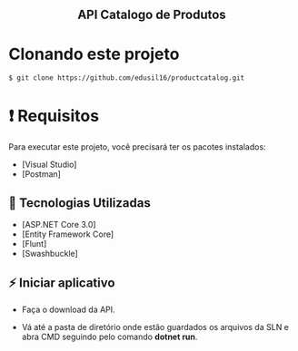
<h2 align="center">
   API Catalogo de Produtos
</h2>


# Clonando este projeto

```
$ git clone https://github.com/edusil16/productcatalog.git
```

# ❗️ Requisitos

Para executar este projeto, você precisará ter os pacotes instalados:

- [Visual Studio]
- [Postman]

## 🚀 Tecnologias Utilizadas

  - [ASP.NET Core 3.0]
  - [Entity Framework Core]
  - [Flunt]
  - [Swashbuckle]

## ⚡️ Iniciar aplicativo

- Faça o download da API.

- Vá até a pasta de diretório onde estão guardados os arquivos da SLN e abra CMD seguindo pelo comando <b>dotnet run</b>.

